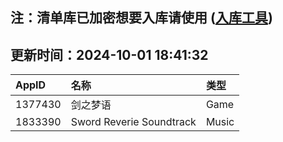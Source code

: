 ## 注：清单库已加密想要入库请使用 ([入库工具](https://github.com/BlankTMing/ManifestAutoUpdate/releases))

## 更新时间：2024-10-01 18:41:32
| AppID | 名称 | 类型  |
| :-------------------- | :----------------------------- | :----------- |
| 1377430 | 剑之梦语| Game |
| 1833390 | Sword Reverie Soundtrack| Music |
